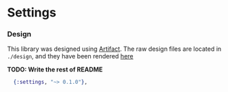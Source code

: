 # Settings

### Design

This library was designed using [Artifact][artifact_repo].  The raw design files are located
in `./design`, and they have been rendered [here][design_docs]

**TODO: Write the rest of README**

```elixir
  {:settings, "~> 0.1.0"},
```

[artifact_repo]:
https://github.com/vitiral/artifact

[design_docs]:
https://meyercm.github.io/settings/#artifacts/req-purpose
